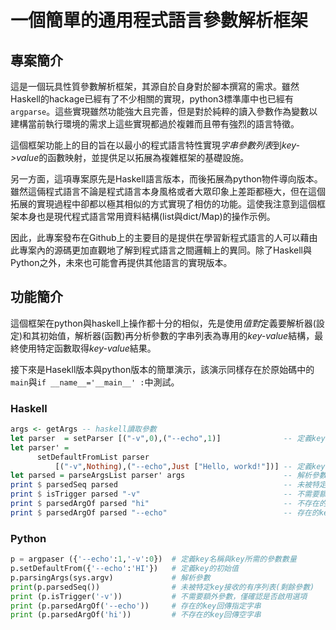 # 一個簡單的通用程式語言參數解析框架
<!--# A simple argument parser framework for general programming languages-->

## 專案簡介

這是一個玩具性質參數解析框架，其源自於自身對於腳本撰寫的需求。雖然Haskell的hackage已經有了不少相關的實現，python3標準庫中也已經有`argparse`。這些實現雖然功能強大且完善，但是對於純粹的讀入參數作為變數以建構當前執行環境的需求上這些實現都過於複雜而且帶有強烈的語言特徵。

這個框架功能上的目的旨在以最小的程式語言特性實現*字串參數列表*到*key->value*的函數映射，並提供足以拓展為複雜框架的基礎設施。

另一方面，這項專案原先是Haskell語言版本，而後拓展為python物件導向版本。雖然這倆程式語言不論是程式語言本身風格或者大眾印象上差距都極大，但在這個拓展的實現過程中卻都以極其相似的方式實現了相仿的功能。這使我注意到這個框架本身也是現代程式語言常用資料結構(list與dict/Map)的操作示例。

因此，此專案發布在Github上的主要目的是提供在學習新程式語言的人可以藉由此專案內的源碼更加直觀地了解到程式語言之間邏輯上的異同。除了Haskell與Python之外，未來也可能會再提供其他語言的實現版本。

## 功能簡介

這個框架在python與haskell上操作都十分的相似，先是使用*值對*定義要解析器(設定)和其初始值，解析器(函數)再分析參數的字串列表為專用的*key-value*結構，最終使用特定函數取得*key-value*結果。

接下來是Hasekll版本與python版本的簡單演示，該演示同樣存在於原始碼中的`main`與`if __name__='__main__' :`中測試。

### Haskell
```haskell
args <- getArgs -- haskell讀取參數
let parser  = setParser [("-v",0),("--echo",1)]              -- 定義key名稱與key所需的參數數量
let parser' =
      setDefaultFromList parser
          [("-v",Nothing),("--echo",Just ["Hello, workd!"])] -- 定義key的初始值
let parsed = parseArgsList parser' args                      -- 解析參數
print $ parsedSeq parsed                                     -- 未被特定key接收的有序列表(剩餘參數)
print $ isTrigger parsed "-v"                                -- 不需要額外參數，僅確認是否啟用選項
print $ parsedArgOf parsed "hi"                              -- 不存在的key回傳空字串
print $ parsedArgOf parsed "--echo"                          -- 存在的key回傳指定字串
```

### Python
```python
p = argpaser ({'--echo':1,'-v':0})  # 定義key名稱與key所需的參數數量
p.setDefaultFrom({'--echo':'HI'})   # 定義key的初始值
p.parsingArgs(sys.argv)             # 解析參數
print(p.parsedSeq())                # 未被特定key接收的有序列表(剩餘參數)
print (p.isTrigger('-v'))           # 不需要額外參數，僅確認是否啟用選項
print (p.parsedArgOf('--echo'))     # 存在的key回傳指定字串
print (p.parsedArgOf('hi'))         # 不存在的key回傳空字串
```

